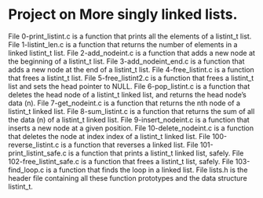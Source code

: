 # Project on More singly linked lists.
File 0-print_listint.c is a function that prints all the elements of a listint_t list.  
File 1-listint_len.c is a function that returns the number of elements in a linked listint_t list.
File 2-add_nodeint.c is a function that adds a new node at the beginning of a listint_t list.
File 3-add_nodeint_end.c is a function that adds a new node at the end of a listint_t list.
File 4-free_listint.c is a function that frees a listint_t list.
File 5-free_listint2.c is a function that frees a listint_t list and sets the head pointer to NULL.
File 6-pop_listint.c is a function that deletes the head node of a listint_t linked list, and returns the head node’s data (n).
File 7-get_nodeint.c is a function that returns the nth node of a listint_t linked list.
File 8-sum_listint.c is a function that returns the sum of all the data (n) of a listint_t linked list.
File 9-insert_nodeint.c is a function that inserts a new node at a given position.
File 10-delete_nodeint.c is a function that deletes the node at index index of a listint_t linked list.
File 100-reverse_listint.c is a function that reverses a linked list.
File 101-print_listint_safe.c is a function that prints a listint_t linked list, safely.
File 102-free_listint_safe.c is a function that frees a listint_t list, safely.
File 103-find_loop.c is a function that finds the loop in a linked list.
File lists.h is the header file containing all these function prototypes and the data structure listint_t.